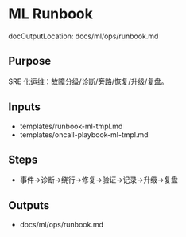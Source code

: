 # ML Runbook

docOutputLocation: docs/ml/ops/runbook.md

## Purpose

SRE 化运维：故障分级/诊断/旁路/恢复/升级/复盘。

## Inputs

- templates/runbook-ml-tmpl.md
- templates/oncall-playbook-ml-tmpl.md

## Steps

- 事件→诊断→绕行→修复→验证→记录→升级→复盘

## Outputs

- docs/ml/ops/runbook.md
